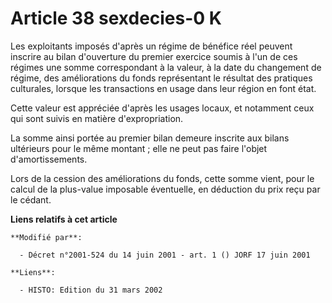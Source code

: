 # Article 38 sexdecies-0 K

Les exploitants imposés d'après un régime de bénéfice réel peuvent inscrire au bilan d'ouverture du premier exercice soumis à
l'un de ces régimes une somme correspondant à la valeur, à la date du changement de régime, des améliorations du fonds
représentant le résultat des pratiques culturales, lorsque les transactions en usage dans leur région en font état.

Cette valeur est appréciée d'après les usages locaux, et notamment ceux qui sont suivis en matière d'expropriation.

La somme ainsi portée au premier bilan demeure inscrite aux bilans ultérieurs pour le même montant ; elle ne peut pas faire
l'objet d'amortissements.

Lors de la cession des améliorations du fonds, cette somme vient, pour le calcul de la plus-value imposable éventuelle, en
déduction du prix reçu par le cédant.

**Liens relatifs à cet article**

	**Modifié par**:

	  - Décret n°2001-524 du 14 juin 2001 - art. 1 () JORF 17 juin 2001

	**Liens**:

	  - HISTO: Edition du 31 mars 2002
